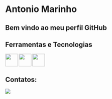 # Antonio Marinho
## Bem vindo ao meu perfil GitHub

## Ferramentas e Tecnologias

<img src="https://cdn.jsdelivr.net/gh/devicons/devicon/icons/java/java-original-wordmark.svg" width="40" height="40" align="left"/>
<img src="https://cdn.jsdelivr.net/gh/devicons/devicon/icons/mysql/mysql-original-wordmark.svg" width="40" height="40" align="left"/>
<img src="https://cdn.jsdelivr.net/gh/devicons/devicon/icons/spring/spring-original-wordmark.svg" width="40" height="40"/>




## Contatos:

<div>
<!--<a href = "mailto:contato@seu-usuário-aqui"><img loading="lazy" src="https://img.shields.io/badge/Gmail-D14836?style=for-the-badge&logo=gmail&logoColor=white" target="_blank"></a>-->
<a href="https://www.linkedin.com/in/seu-usuário-linkedln-aqui" target="_blank"><img loading="lazy" src="https://img.shields.io/badge/-LinkedIn-%230077B5?style=for-the-badge&logo=linkedin&logoColor=white" target="_blank"></a>   
</div>
